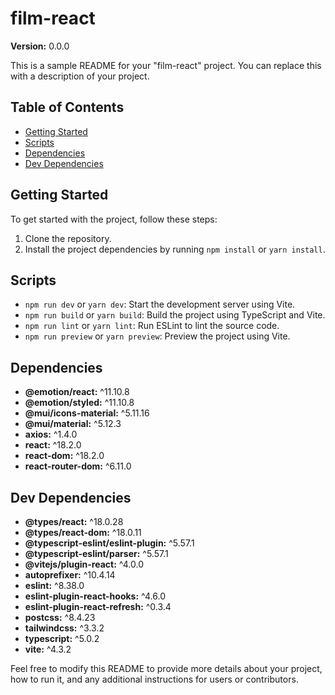 # film-react

**Version:** 0.0.0

This is a sample README for your "film-react" project. You can replace this with a description of your project.

## Table of Contents

- [Getting Started](#getting-started)
- [Scripts](#scripts)
- [Dependencies](#dependencies)
- [Dev Dependencies](#dev-dependencies)

## Getting Started

To get started with the project, follow these steps:

1. Clone the repository.
2. Install the project dependencies by running `npm install` or `yarn install`.

## Scripts

- `npm run dev` or `yarn dev`: Start the development server using Vite.
- `npm run build` or `yarn build`: Build the project using TypeScript and Vite.
- `npm run lint` or `yarn lint`: Run ESLint to lint the source code.
- `npm run preview` or `yarn preview`: Preview the project using Vite.

## Dependencies

- **@emotion/react:** ^11.10.8
- **@emotion/styled:** ^11.10.8
- **@mui/icons-material:** ^5.11.16
- **@mui/material:** ^5.12.3
- **axios:** ^1.4.0
- **react:** ^18.2.0
- **react-dom:** ^18.2.0
- **react-router-dom:** ^6.11.0

## Dev Dependencies

- **@types/react:** ^18.0.28
- **@types/react-dom:** ^18.0.11
- **@typescript-eslint/eslint-plugin:** ^5.57.1
- **@typescript-eslint/parser:** ^5.57.1
- **@vitejs/plugin-react:** ^4.0.0
- **autoprefixer:** ^10.4.14
- **eslint:** ^8.38.0
- **eslint-plugin-react-hooks:** ^4.6.0
- **eslint-plugin-react-refresh:** ^0.3.4
- **postcss:** ^8.4.23
- **tailwindcss:** ^3.3.2
- **typescript:** ^5.0.2
- **vite:** ^4.3.2

Feel free to modify this README to provide more details about your project, how to run it, and any additional instructions for users or contributors.

